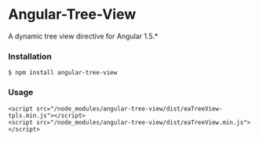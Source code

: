# Angular-Tree-View
A dynamic tree view directive for Angular 1.5.*

### Installation
```
$ npm install angular-tree-view
```

### Usage
```
<script src="/node_modules/angular-tree-view/dist/eaTreeView-tpls.min.js"></script>
<script src="/node_modules/angular-tree-view/dist/eaTreeView.min.js"></script>
```